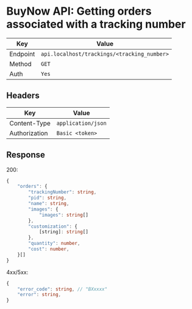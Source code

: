 # BuyNow API: Getting orders associated with a tracking number

| Key | Value |
| --- | --- |
| Endpoint | `api.localhost/trackings/<tracking_number>` |
| Method | `GET` |
| Auth | `Yes` |

## Headers

| Key | Value |
| --- | --- |
| Content-Type | `application/json` |
| Authorization | `Basic <token>` |

## Response

200:

```ts
{
    "orders": {
        "trackingNumber": string,
        "pid": string,
        "name": string,
        "images": {
            "images": string[]
        },
        "customization": {
            [string]: string[]
        },
        "quantity": number,
        "cost": number,
    }[]
}
```

4xx/5xx:

```ts
{   
    "error_code": string, // "BXxxxx"
    "error": string,
}
```
